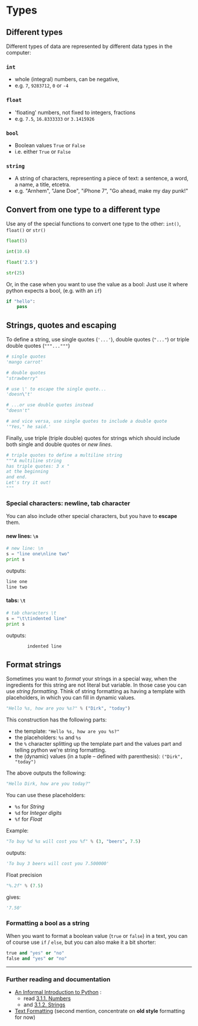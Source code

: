 # Types

## Different types

Different types of data are represented by different data types in the computer:

### `int`

- whole (integral) numbers, can be negative,
- e.g. `7`, `9283712`, `0` or `-4`

### `float`

- 'floating' numbers, not fixed to integers, fractions
- e.g. `7.5`, `16.8333333` or `3.1415926`

### `bool`

- Boolean values `True` or `False`
- i.e. either `True` or `False`

### `string`

- A string of characters, representing a piece of text: a sentence, a word, a name, a title, etcetra.
- e.g. "Arnhem", "Jane Doe", "iPhone 7", "Go ahead, make my day punk!"

## Convert from one type to a different type

Use any of the special functions to convert one type to the other: `int()`, `float()` or `str()`

```python
float(5)
```

```python
int(10.6)
```

```python
float('2.5')
```

```python
str(25)
```

Or, in the case when you want to use the value as a bool: Just use it where python expects a bool, (e.g. with an `if`)

```python
if "hello":
    pass
```

## Strings, quotes and escaping

To define a string, use single quotes (`'...'`), double quotes (`"..."`) or triple double quotes (`"""..."""`)

```python
# single quotes
'mango carrot'
```

```python
# double quotes
"strawberry"
```

```python
# use \' to escape the single quote...
'doesn\'t'
```

```python
# ...or use double quotes instead
"doesn't"  
```

```python
# and vice versa, use single quotes to include a double quote
'"Yes," he said.'
```

Finally, use triple (triple double) quotes for strings which should include both single and double quotes or *new lines*.

```python
# triple quotes to define a multiline string
"""A multiline string
has triple quotes: 3 x "
at the beginning 
and end.
Let's try it out!
"""
```

### Special characters: newline, tab character

You can also include other special characters, but you have to **escape** them.

#### new lines: `\n`

```python
# new line: \n
s = "line one\nline two"
print s
```

outputs:

```python
line one
line two
```

#### tabs: `\t`

```python
# tab characters \t
s = "\t\tindented line"
print s
```

outputs:

```python
        indented line
```

## Format strings

Sometimes you want to *format* your strings in a special way, when the ingredients for this string are not literal but variable. In those case you can use *string formatting*. Think of string formatting as having a template with placeholders, in which you can fill in dynamic values.

```python
"Hello %s, how are you %s?" % ("Dirk", "today")
```

This construction has the following parts:

- the template: `"Hello %s, how are you %s?"`
- the placeholders: `%s` and `%s`
- the `%` character splitting up the template part and the values part and telling python we're string formatting.
- the (dynamic) values (in a tuple – defined with parenthesis): `("Dirk", "today")`

The above outputs the following:

```python
"Hello Dirk, how are you today?"
```

You can use these placeholders:

- `%s` for *String*  
- `%d` for *Integer digits*  
- `%f` for *Float*

Example:
  
```python
"To buy %d %s will cost you %f" % (3, "beers", 7.5)
```

outputs:

```python
'To buy 3 beers will cost you 7.500000'
```

Float precision

```python
"%.2f" % (7.5)
```

gives:

```python
'7.50'
```


### Formatting a bool as a string

When you want to format a boolean value (`true` or `false`) in a text, you can of course use `if` / `else`, but you can also make it a bit shorter:

```python
true and "yes" or "no"
false and "yes" or "no"
```


----
### Further reading and documentation

- [An Informal Introduction to Python](https://docs.python.org/2/tutorial/introduction.html) :
    - read [3.1.1. Numbers](https://docs.python.org/2/tutorial/introduction.html#numbers)
    - and [3.1.2. Strings](https://docs.python.org/2/tutorial/introduction.html#strings)
- [Text Formatting](https://pyformat.info) (second mention, concentrate on **old style** formatting for now)
